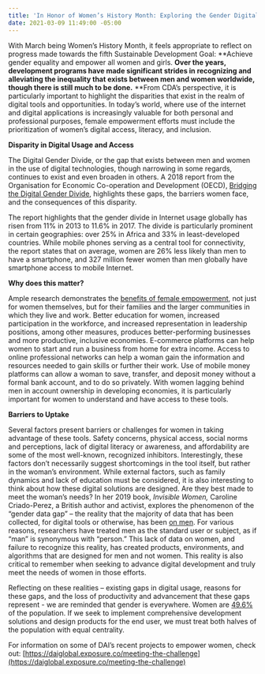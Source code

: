 ```yaml
---
title: 'In Honor of Women’s History Month: Exploring the Gender Digital Divide'
date: 2021-03-09 11:49:00 -05:00
---
```


With March being Women’s History Month, it feels appropriate to reflect on progress made towards the fifth Sustainable Development Goal: **Achieve gender equality and empower all women and girls. **Over the years, development programs have made significant strides in recognizing and alleviating the inequality that exists between men and women worldwide, though there is still much to be done.** **From CDA’s perspective, it is particularly important to highlight the disparities that exist in the realm of digital tools and opportunities. In today’s world, where use of the internet and digital applications is increasingly valuable for both personal and professional purposes, female empowerment efforts must include the prioritization of women’s digital access, literacy, and inclusion.

**<!--more-->**

**Disparity in Digital Usage and Access**

The Digital Gender Divide, or the gap that exists between men and women in the use of digital technologies, though narrowing in some regards, continues to exist and even broaden in others. A 2018 report from the Organisation for Economic Co-operation and Development (OECD), [Bridging the Digital Gender Divide](http://www.oecd.org/going-digital/bridging-the-digital-gender-divide.pdf), highlights these gaps, the barriers women face, and the consequences of this disparity.

The report highlights that the gender divide in Internet usage globally has risen from 11% in 2013 to 11.6% in 2017. The divide is particularly prominent in certain geographies: over 25% in Africa and 33% in least-developed countries. While mobile phones serving as a central tool for connectivity, the report states that on average, women are 26% less likely than men to have a smartphone, and 327 million fewer women than men globally have smartphone access to mobile Internet.

**Why does this matter?**

Ample research demonstrates the [benefits of female empowerment](https://www.unwomen.org/en/what-we-do/economic-empowerment/facts-and-figures#notes), not just for women themselves, but for their families and the larger communities in which they live and work. Better education for women, increased participation in the workforce, and increased representation in leadership positions, among other measures, produces better-performing businesses and more productive, inclusive economies. E-commerce platforms can help women to start and run a business from home for extra income. Access to online professional networks can help a woman gain the information and resources needed to gain skills or further their work. Use of mobile money platforms can allow a woman to save, transfer, and deposit money without a formal bank account, and to do so privately. With women lagging behind men in account ownership in developing economies, it is particularly important for women to understand and have access to these tools.

**Barriers to Uptake**

Several factors present barriers or challenges for women in taking advantage of these tools. Safety concerns, physical access, social norms and perceptions, lack of digital literacy or awareness, and affordability are some of the most well-known, recognized inhibitors. Interestingly, these factors don’t necessarily suggest shortcomings in the tool itself, but rather in the woman’s environment. While external factors, such as family dynamics and lack of education must be considered, it is also interesting to think about how these digital solutions are designed. Are they best made to meet the woman’s needs? In her 2019 book, *Invisible Women,* Caroline Criado-Perez, a British author and activist, explores the phenomenon of the “gender data gap” – the reality that the majority of data that has been collected, for digital tools or otherwise, has been [on men](https://www.npr.org/2019/03/17/704209639/caroline-criado-perez-on-data-bias-and-invisible-women). For various reasons, researchers have treated men as the standard user or subject, as if “man” is synonymous with “person.” This lack of data on women, and failure to recognize this reality, has created products, environments, and algorithms that are designed for men and not women. This reality is also critical to remember when seeking to advance digital development and truly meet the needs of women in those efforts.

Reflecting on these realities – existing gaps in digital usage, reasons for these gaps, and the loss of productivity and advancement that these gaps represent - we are reminded that gender is everywhere. Women are [49.6%](https://data.worldbank.org/indicator/SP.POP.TOTL.FE.ZS) of the population. If we seek to implement comprehensive development solutions and design products for the end user, we must treat both halves of the population with equal centrality.

For information on some of DAI’s recent projects to empower women, check out: [https://daiglobal.exposure.co/meeting-the-challenge](https://daiglobal.exposure.co/meeting-the-challenge)